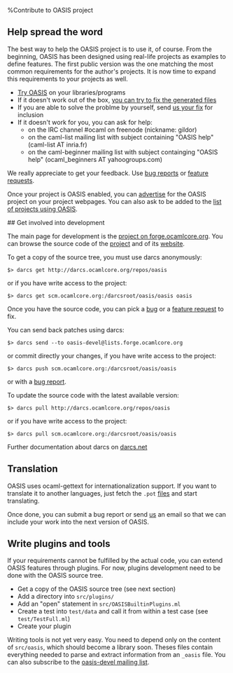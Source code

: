 %Contribute to OASIS project

## Help spread the word

The best way to help the OASIS project is to use it, of course. From the
beginning, OASIS has been designed using real-life projects as examples to
define features. The first public version was the one matching the most
common requirements for the author's projects. It is now time to expand this
requirements to your projects as well.

* [Try OASIS](quickstart.html) on your libraries/programs
* If it doesn't work out of the box, 
  [you can try to fix the generated files](MANUAL.html#customization-of-generated-files)
* If you are able to solve the problme by yourself, send 
  [us your fix](https://forge.ocamlcore.org/tracker/?func=add&group_id=54&atid=293)
  for inclusion
* If it doesn't work for you, you can ask for help:
     - on the IRC channel #ocaml on freenode (nickname: gildor)
     - on the caml-list mailing list with subject containing "OASIS help" (caml-list AT inria.fr)
     - on the caml-beginner mailing list with subject containging "OASIS help" (ocaml\_beginners AT yahoogroups.com)


We really appreciate to get your feedback. Use 
[bug reports](https://forge.ocamlcore.org/tracker/?func=add&group_id=54&atid=291)
or 
[feature requests](https://forge.ocamlcore.org/tracker/?atid=294&group_id=54&func=add).

Once your project is OASIS enabled, you can [advertise](advertise.html)
for the OASIS project on your project webpages. You can also ask to be added to
the [list of projects using OASIS](alreadyusing.html).

## Get involved into development

The main page for development is the [project on forge.ocamlcore.org][]. 
You can browse the source code of the [project][] and of its [website][].

  [project on forge.ocamlcore.org]: http://forge.ocamlcore.org/projects/oasis
  [project]: http://darcs.ocamlcore.org/cgi-bin/darcsweb.cgi?r=oasis;a=summary
  [website]: http://darcs.ocamlcore.org/cgi-bin/darcsweb.cgi?r=oasis-website;a=summary

To get a copy of the source tree, you must use darcs anonymously: 

    $> darcs get http://darcs.ocamlcore.org/repos/oasis

or if you have write access to the project: 

    $> darcs get scm.ocamlcore.org:/darcsroot/oasis/oasis oasis

Once you have the source code, you can pick a [bug][] or a [feature request][] to fix. 

  [bug]: https://forge.ocamlcore.org/tracker/?func=browse&group_id=54&atid=291
  [feature request]: https://forge.ocamlcore.org/tracker/?atid=294&group_id=54&func=browse

You can send back patches using darcs:

    $> darcs send --to oasis-devel@lists.forge.ocamlcore.org 

or commit directly your changes, if you have write access to the project:

    $> darcs push scm.ocamlcore.org:/darcsroot/oasis/oasis

or with a [bug report](https://forge.ocamlcore.org/tracker/?func=add&group_id=54&atid=291).


To update the source code with the latest available version:

    $> darcs pull http://darcs.ocamlcore.org/repos/oasis

or if you have write access to the project:

    $> darcs pull scm.ocamlcore.org:/darcsroot/oasis/oasis

Further documentation about darcs on [darcs.net](http://darcs.net/manual/)

## Translation

OASIS uses ocaml-gettext for internationalization support. If you want to
translate it to another languages, just fetch the `.pot` 
[files](http://darcs.ocamlcore.org/cgi-bin/darcsweb.cgi?r=oasis;a=tree;f=/po/oasis.pot) 
and start translating.

Once done, you can submit a bug report or send
[us](mailto:oasis-devel@lists.forge.ocamlcore.org) an email so that we can
include your work into the next version of OASIS. 

## Write plugins and tools

If your requirements cannot be fulfilled by the actual code, you can extend
OASIS features through plugins. For now, plugins development need to be done
with the OASIS source tree. 

* Get a copy of the OASIS source tree (see next section)
* Add a directory into `src/plugins/`
* Add an "open" statement in `src/OASISBuiltinPlugins.ml`
* Create a test into `test/data` and call it from within a test case (see
  `test/TestFull.ml`)
* Create your plugin

Writing tools is not yet very easy. You need to depend only on the content of
`src/oasis`, which should become a library soon. Theses files contain
everything needed to parse and extract information from an `_oasis` file.
You can also subscribe to the 
[oasis-devel mailing list](https://lists.forge.ocamlcore.org/cgi-bin/listinfo/oasis-devel). 


